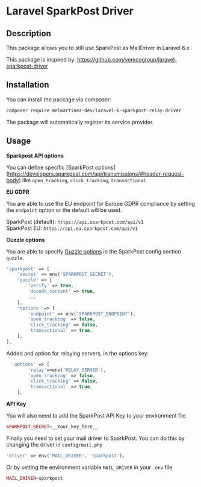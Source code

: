 # Laravel SparkPost Driver


## Description

This package allows you to still use SparkPost as MailDriver in Laravel 6.x

This package is inspired by: https://github.com/vemcogroup/laravel-sparkpost-driver

## Installation

You can install the package via composer:

```bash
composer require melmartinez-dev/laravel-6-sparkpost-relay-driver
```

The package will automatically register its service provider.

## Usage

**Sparkpost API options**

You can define specific [SparkPost options]
(https://developers.sparkpost.com/api/transmissions/#header-request-body) like `open_tracking`, `click_tracking`, `transactional`

**EU GDPR**

You are able to use the EU endpoint for Europe GDPR compliance by setting the `endpoint` option or the default will be used.

SparkPost (default): `https://api.sparkpost.com/api/v1`  
SparkPost EU: `https://api.eu.sparkpost.com/api/v1`

**Guzzle options**

You are able to specify [Guzzle options](http://docs.guzzlephp.org/en/stable/request-options.html) in the SparkPost config section `guzzle`.

```php
'sparkpost' => [
    'secret' => env('SPARKPOST_SECRET'),
    'guzzle' => [
        'verify' => true,
        'decode_content' => true,
        ...
    ],
    'options' => [
        'endpoint' => env('SPARKPOST_ENDPOINT'),
        'open_tracking' => false,
        'click_tracking' => false,
        'transactional' => true,
    ],
],
```

Added and option for relaying servers, in the options key:
```php
  'options' => [
        'relay'=>env('RELAY_SERVER'),
        'open_tracking' => false,
        'click_tracking' => false,
        'transactional' => true,
    ],
```

**API Key**

You will also need to add the SparkPost API Key to your environment file

```php
SPARKPOST_SECRET=__Your_key_here__
```

Finally you need to set your mail driver to SparkPost. You can do this by changing the driver in `config/mail.php`

```php
'driver' => env('MAIL_DRIVER', 'sparkpost'),
```

Or by setting the environment variable `MAIL_DRIVER` in your `.env` file

```php
MAIL_DRIVER=sparkpost
```